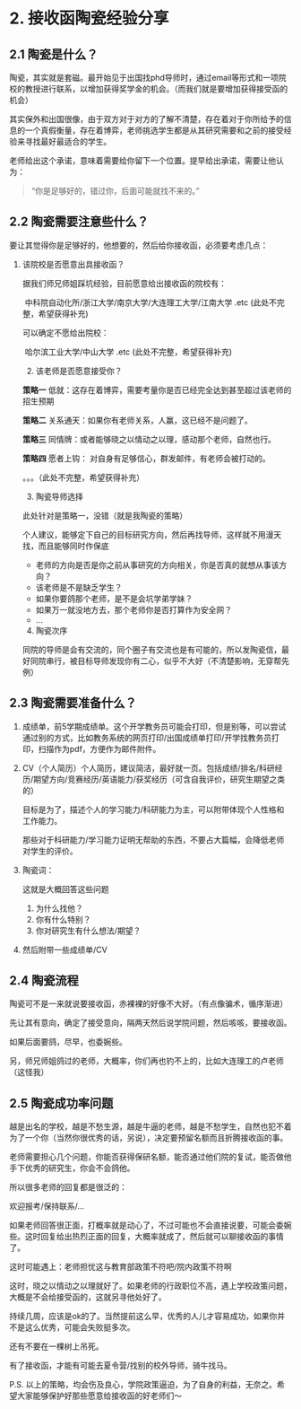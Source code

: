 # 2. 接收函陶瓷经验分享

## 2.1 陶瓷是什么？

陶瓷，其实就是套磁。最开始见于出国找phd导师时，通过email等形式和一项院校的教授进行联系，以增加获得奖学金的机会。（而我们就是要增加获得接受函的机会）

其实保外和出国很像，由于双方对于对方的了解不清楚，存在着对于你所给予的信息的一个真假衡量，存在着博弈，老师挑选学生都是从其研究需要和之前的接受经验来寻找最好最适合的学生。

老师给出这个承诺，意味着需要给你留下一个位置。提早给出承诺，需要让他认为：

> “你是足够好的，错过你，后面可能就找不来的。”



## 2.2 陶瓷需要注意些什么？

要让其觉得你是足够好的，他想要的，然后给你接收函，必须要考虑几点：

 1. 该院校是否愿意出具接收函？

    据我们师兄师姐踩坑经验，目前愿意给出接收函的院校有：

    ​	中科院自动化所/浙江大学/南京大学/大连理工大学/江南大学 .etc (此处不完整，希望获得补充)

    可以确定不愿给出院校：

    ​	哈尔滨工业大学/中山大学 .etc (此处不完整，希望获得补充)

	2. 该老师是否愿意接受你？

    **策略一** 低就：这存在着博弈，需要考量你是否已经完全达到甚至超过该老师的招生预期

    **策略二** 关系通天：如果你有老师关系，人赢，这已经不是问题了。

    **策略三** 同情牌：或者能够晓之以情动之以理，感动那个老师，自然也行。

    **策略四** 愿者上钩： 对自身有足够信心，群发邮件，有老师会被打动的。

    。。。（此处不完整，希望获得补充）

	3. 陶瓷导师选择

    此处针对是策略一，没错（就是我陶瓷的策略）

    个人建议，能够定下自己的目标研究方向，然后再找导师，这样就不用漫天找，而且能够同时作保底

    - 老师的方向是否是你之前从事研究的方向相关，你是否真的就想从事该方向？
    - 该老师是不是缺乏学生？
    - 如果你要鸽那个老师，是不是会坑学弟学妹？
    - 如果万一就没地方去，那个老师你是否打算作为安全网？
    - ...

	4. 陶瓷次序

    同院的导师是会有交流的，同个圈子有交流也是有可能的，所以发陶瓷信，最好同院串行，被目标导师发现你有二心，似乎不大好（不清楚影响，无穿帮先例）



## 2.3 陶瓷需要准备什么？

1. 成绩单，前5学期成绩单。这个开学教务员可能会打印，但是别等，可以尝试通过别的方式，比如教务系统的网页打印/出国成绩单打印/开学找教务员打印，扫描作为pdf，方便作为邮件附件。

2. CV（个人简历）个人简历，建议简洁，最好就一页。包括成绩/排名/科研经历/期望方向/竞赛经历/英语能力/获奖经历（可含自我评价，研究生期望之类的）

   目标是为了，描述个人的学习能力/科研能力为主，可以附带体现个人性格和工作能力。

   那些对于科研能力/学习能力证明无帮助的东西，不要占大篇幅，会降低老师对学生的评价。

3. 陶瓷词：

   这就是大概回答这些问题

   1. 为什么找他？
   2. 你有什么特别？
   3. 你对研究生有什么想法/期望？

4. 然后附带一些成绩单/CV



## 2.4 陶瓷流程

陶瓷可不是一来就说要接收函，赤裸裸的好像不大好。（有点像骗术，循序渐进）

先让其有意向，确定了接受意向，隔两天然后说学院问题，然后咳咳，要接收函。

如果后面要鸽，尽早，也委婉些。

另，师兄师姐鸽过的老师，大概率，你们再也钓不上的，比如大连理工的卢老师（这怪我）



## 2.5 陶瓷成功率问题

越是出名的学校，越是不愁生源，越是牛逼的老师，越是不愁学生，自然也犯不着为了一个你（当然你很优秀的话，另说），决定要预留名额而且折腾接收函的事。

老师需要担心几个问题，你能否获得保研名额，能否通过他们院的复试，能否做他手下优秀的研究生，你会不会鸽他。

所以很多老师的回复都是很泛的：

欢迎报考/保持联系/...



如果老师回答很正面，打概率就是动心了，不过可能也不会直接说要，可能会委婉些。这时回复给出热烈正面的回复，大概率就成了，然后就可以聊接收函的事情了。

这时可能遇上：老师担忧这与教育部政策不符吧/院内政策不符啊

这时，晓之以情动之以理就好了。如果老师的行政职位不高，遇上学校政策问题，大概是不会给接受函的，这就另寻他处好了。



持续几周，应该是ok的了。当然提前这么早，优秀的人儿才容易成功，如果你并不是这么优秀，可能会失败挺多次。

还有不要在一棵树上吊死。

有了接收函，才能有可能去夏令营/找别的校外导师，骑牛找马。



P.S. 以上的策略，均会伤及良心，学院政策逼迫，为了自身的利益，无奈之。希望大家能够保护好那些愿意给接收函的好老师们～
